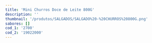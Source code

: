 ```yaml
---
title: 'Mini Churros Doce de Leite 800G'
description: ''
thumbnail: '/produtos/SALGADOS/SALGADO%20-%20CHURROS%20800G.png'
sabores: []
cod_1: '2700'
cod_2: '19022000'
---
```

